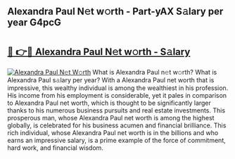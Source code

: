 ## Alexandra Paul N𝚎t w𝚘rth - Part-yAX S𝚊lary per year G4pcG

# <h2><a href="http://gc585t.nevu.top/?p=Alexandra+Paul">🔗 👉🔴 Alexandra Paul N𝚎t w𝚘rth - S𝚊lary</a></h2>

[![Alexandra Paul N𝚎t W𝚘rth](https://i.imgur.com/Oavwk0R.jpeg)](http://gc585t.nevu.top/?p=Alexandra+Paul)
What is Alexandra Paul n𝚎t w𝚘rth? What is Alexandra Paul s𝚊lary per year?
With a Alexandra Paul net worth that is impressive, this wealthy individual is among the wealthiest in his profession. His income from his employment is considerable, yet it pales in comparison to Alexandra Paul net worth, which is thought to be significantly larger thanks to his numerous business pursuits and real estate investments. This prosperous man, whose Alexandra Paul net worth is among the highest globally, is celebrated for his business acumen and financial brilliance. This rich individual, whose Alexandra Paul net worth is in the billions and who earns an impressive salary, is a prime example of the force of commitment, hard work, and financial wisdom.
